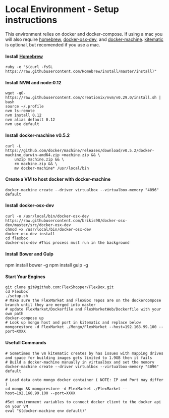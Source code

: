 # Local Environment - Setup instructions

This environment relies on docker and docker-compose. If using a mac you will also require [homebrew], [docker-osx-dev], and [docker-machine]. [kitematic] is optional, but recomended if you use a mac.
#### Install [Homebrew]
```ruby -e "$(curl -fsSL https://raw.githubusercontent.com/Homebrew/install/master/install)"```

#### Install NVM and node:0.12
```
wget -qO- https://raw.githubusercontent.com/creationix/nvm/v0.29.0/install.sh | bash
source ~/.profile
nvm ls-remote
nvm install 0.12
nvm alias default 0.12
nvm use default
```

#### Install docker-machine v0.5.2
```
curl -L https://github.com/docker/machine/releases/download/v0.5.2/docker-machine_darwin-amd64.zip >machine.zip && \
    unzip machine.zip && \
    rm machine.zip && \
    mv docker-machine* /usr/local/bin
```
#### Create a VM to host docker with docker-machine
```docker-machine create --driver virtualbox --virtualbox-memory "4096" default```

#### Install docker-osx-dev 
```
curl -o /usr/local/bin/docker-osx-dev https://raw.githubusercontent.com/brikis98/docker-osx-dev/master/src/docker-osx-dev
chmod +x /usr/local/bin/docker-osx-dev
docker-osx-dev install
cd flexbox
docker-osx-dev #This process must run in the background
```

#### Install Bower and Gulp
npm install bower -g
npm install gulp -g

#### Start Your Engines
```
git clone git@github.com:FlexShopper/FlexBox.git
cd Flexbox
./setup.sh
# Make sure the FlexMarket and FlexBox repos are on the dockercompose branch until they are merged into master
# update FlexMarket/Dockerfile and FlexMarketWeb/Dockerfile with your own path
docker-compose up
# Look up mongo host and port in kitematic and replace below
mongorestore -d FlexMarket ./Mongo/FlexMarket --host=192.168.99.100 --port=XXXX
```

####  Usefull Commands
```
# Sometimes the vm kitematic creates by has issues with mapping drives and space for building images gets limited to 1.9GB then it fails
# Build a docker-machine manually in virtualbox and set the memory
docker-machine create --driver virtualbox --virtualbox-memory "4096" default

# Load data onto mongo docker container ( NOTE: IP and Port may differ )
cd mongo && mongorestore -d FlexMarket ./FlexMarket --host=192.168.99.100 --port=XXXX 

#Set environment variables to connect docker client to the docker api on your VM
eval "$(docker-machine env default)"
```





[//]: # (These are reference links used in the body of this note and get stripped out when the markdown processor does it's job. There is no need to format nicely because it shouldn't be seen. Thanks SO - http://stackoverflow.com/questions/4823468/store-comments-in-markdown-syntax)


   [kitematic]: <https://kitematic.com>
   [Homebrew]: <https://brew.sh>
   [docker-osx-dev]: <https://github.com/brikis98/docker-osx-dev>
   [docker-machine]: <https://docs.docker.com/machine/install-machine/>


